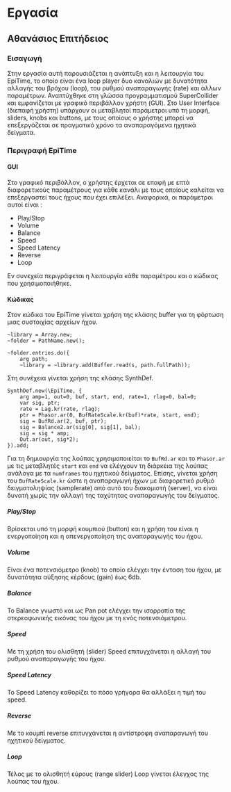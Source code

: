# Εργασία
 ## Αθανάσιος Επιτήδειος

### Εισαγωγή
Στην εργασία αυτή παρουσιάζεται η ανάπτυξη και η λειτουργία του EpiTime, το οποίο είναι ένα loop player δυο καναλιών με δυνατότητα αλλαγής του βρόχου (loop), του ρυθμού αναπαραγωγής (rate) και άλλων παραμέτρων. Αναπτύχθηκε στη γλώσσα προγραμματισμού SuperCollider και εμφανίζεται με γραφικό περιβάλλον χρήστη (GUI). Στο User Interface (διεπαφή χρήστη) υπάρχουν οι μεταβλητοί παράμετροι υπό τη μορφή, sliders, knobs και buttons, με τους οποίους ο χρήστης μπορεί να επεξεργάζεται σε πραγματικό χρόνο τα αναπαραγόμενα ηχητικά δείγματα.

### Περιγραφή EpiTime
#### GUI
Στο γραφικό περιβάλλον, ο χρήστης έρχεται σε επαφή με επτά διαφορετικούς παραμέτρους για κάθε κανάλι με τους οποίους καλείται να επεξεργαστεί τους ήχους που έχει επιλέξει. Αναφορικά, oι παράμετροι αυτοί είναι :
* Play/Stop
* Volume
* Balance
* Speed
* Speed Latency
* Reverse
* Loop

Εν συνεχεία περιγράφεται η λειτουργία κάθε παραμέτρου και ο κώδικας που χρησιμοποιήθηκε.

#### Κώδικας
Στον κώδικα του EpiTime γίνεται χρήση της κλάσης buffer για τη φόρτωση μιας συστοιχίας αρχείων ήχου. 
```
~library = Array.new;
~folder = PathName.new();

~folder.entries.do({
	arg path;
	~library = ~library.add(Buffer.read(s, path.fullPath));
```	
Στη συνέχεια γίνεται χρήση της κλάσης SynthDef.
```
SynthDef.new(\EpiTime, {
	arg amp=1, out=0, buf, start, end, rate=1, rlag=0, bal=0;
	var sig, ptr;
	rate = Lag.kr(rate, rlag);
	ptr = Phasor.ar(0, BufRateScale.kr(buf)*rate, start, end);
	sig = BufRd.ar(2, buf, ptr);
	sig = Balance2.ar(sig[0], sig[1], bal);
	sig = sig * amp;
	Out.ar(out, sig*2);
}).add;
```
Για τη δημιουργία της λούπας χρησιμοποιείται το `BufRd.ar` και το `Phasor.ar` με τις μεταβλητές `start` και `end` να ελέγχουν τη διάρκεια της λούπας ανάλογα με τα `numframes` του ηχητικού δείγματος. Επίσης, γίνεται χρήση του `BufRateScale.kr` ώστε η αναπαραγωγή ήχων με διαφορετικό ρυθμό δειγματοληψίας (samplerate) από αυτό του διακομιστή (server), να είναι δυνατή χωρίς την αλλαγή της ταχύτητας αναπαραγωγής του δείγματος.


##### Play/Stop
Βρίσκεται υπό τη μορφή κουμπιού (button) και η χρήση του είναι η ενεργοποίηση και η απενεργοποίηση της αναπαραγωγής του ήχου.

##### Volume
Είναι ένα ποτενσιόμετρο (knob) το οποίο ελέγχει την ένταση του ήχου, με δυνατότητα αύξησης κέρδους (gain) έως 6db.

##### Balance
Το Balance γνωστό και ως Pan pot ελέγχει την ισορροπία της στερεοφωνικής εικόνας του ήχου με τη ενός ποτενσιόμετρου.

##### Speed
Με τη χρήση του ολισθητή (slider) Speed επιτυγχάνεται η αλλαγή του ρυθμού αναπαραγωγής του ήχου.

##### Speed Latency
Το Speed Latency καθορίζει το πόσο γρήγορα θα αλλάξει η τιμή του speed.

##### Reverse
Με το κουμπί reverse επιτυγχάνεται η αντίστροφη αναπαραγωγή του ηχητικού δείγματος.

##### Loop
Τέλος με το ολισθητή εύρους (range slider) Loop γίνεται έλεγχος της λούπας του ήχου.
